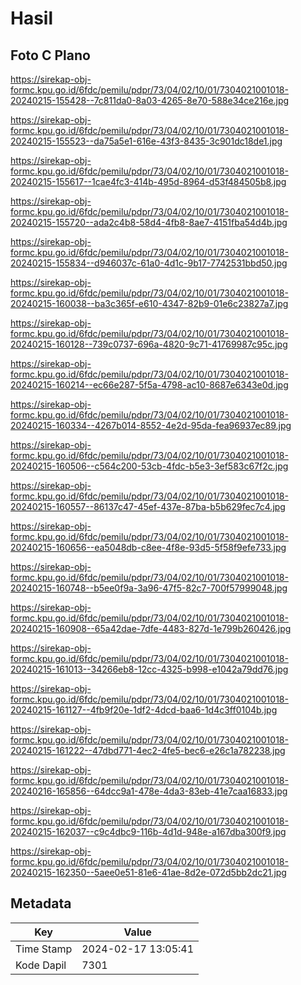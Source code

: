 # Hasil

## Foto C Plano

https://sirekap-obj-formc.kpu.go.id/6fdc/pemilu/pdpr/73/04/02/10/01/7304021001018-20240215-155428--7c811da0-8a03-4265-8e70-588e34ce216e.jpg

https://sirekap-obj-formc.kpu.go.id/6fdc/pemilu/pdpr/73/04/02/10/01/7304021001018-20240215-155523--da75a5e1-616e-43f3-8435-3c901dc18de1.jpg

https://sirekap-obj-formc.kpu.go.id/6fdc/pemilu/pdpr/73/04/02/10/01/7304021001018-20240215-155617--1cae4fc3-414b-495d-8964-d53f484505b8.jpg

https://sirekap-obj-formc.kpu.go.id/6fdc/pemilu/pdpr/73/04/02/10/01/7304021001018-20240215-155720--ada2c4b8-58d4-4fb8-8ae7-4151fba54d4b.jpg

https://sirekap-obj-formc.kpu.go.id/6fdc/pemilu/pdpr/73/04/02/10/01/7304021001018-20240215-155834--d946037c-61a0-4d1c-9b17-7742531bbd50.jpg

https://sirekap-obj-formc.kpu.go.id/6fdc/pemilu/pdpr/73/04/02/10/01/7304021001018-20240215-160038--ba3c365f-e610-4347-82b9-01e6c23827a7.jpg

https://sirekap-obj-formc.kpu.go.id/6fdc/pemilu/pdpr/73/04/02/10/01/7304021001018-20240215-160128--739c0737-696a-4820-9c71-41769987c95c.jpg

https://sirekap-obj-formc.kpu.go.id/6fdc/pemilu/pdpr/73/04/02/10/01/7304021001018-20240215-160214--ec66e287-5f5a-4798-ac10-8687e6343e0d.jpg

https://sirekap-obj-formc.kpu.go.id/6fdc/pemilu/pdpr/73/04/02/10/01/7304021001018-20240215-160334--4267b014-8552-4e2d-95da-fea96937ec89.jpg

https://sirekap-obj-formc.kpu.go.id/6fdc/pemilu/pdpr/73/04/02/10/01/7304021001018-20240215-160506--c564c200-53cb-4fdc-b5e3-3ef583c67f2c.jpg

https://sirekap-obj-formc.kpu.go.id/6fdc/pemilu/pdpr/73/04/02/10/01/7304021001018-20240215-160557--86137c47-45ef-437e-87ba-b5b629fec7c4.jpg

https://sirekap-obj-formc.kpu.go.id/6fdc/pemilu/pdpr/73/04/02/10/01/7304021001018-20240215-160656--ea5048db-c8ee-4f8e-93d5-5f58f9efe733.jpg

https://sirekap-obj-formc.kpu.go.id/6fdc/pemilu/pdpr/73/04/02/10/01/7304021001018-20240215-160748--b5ee0f9a-3a96-47f5-82c7-700f57999048.jpg

https://sirekap-obj-formc.kpu.go.id/6fdc/pemilu/pdpr/73/04/02/10/01/7304021001018-20240215-160908--65a42dae-7dfe-4483-827d-1e799b260426.jpg

https://sirekap-obj-formc.kpu.go.id/6fdc/pemilu/pdpr/73/04/02/10/01/7304021001018-20240215-161013--34266eb8-12cc-4325-b998-e1042a79dd76.jpg

https://sirekap-obj-formc.kpu.go.id/6fdc/pemilu/pdpr/73/04/02/10/01/7304021001018-20240215-161127--4fb9f20e-1df2-4dcd-baa6-1d4c3ff0104b.jpg

https://sirekap-obj-formc.kpu.go.id/6fdc/pemilu/pdpr/73/04/02/10/01/7304021001018-20240215-161222--47dbd771-4ec2-4fe5-bec6-e26c1a782238.jpg

https://sirekap-obj-formc.kpu.go.id/6fdc/pemilu/pdpr/73/04/02/10/01/7304021001018-20240216-165856--64dcc9a1-478e-4da3-83eb-41e7caa16833.jpg

https://sirekap-obj-formc.kpu.go.id/6fdc/pemilu/pdpr/73/04/02/10/01/7304021001018-20240215-162037--c9c4dbc9-116b-4d1d-948e-a167dba300f9.jpg

https://sirekap-obj-formc.kpu.go.id/6fdc/pemilu/pdpr/73/04/02/10/01/7304021001018-20240215-162350--5aee0e51-81e6-41ae-8d2e-072d5bb2dc21.jpg


## Metadata

| Key        | Value               |
| ---------- | ------------------- |
| Time Stamp | 2024-02-17 13:05:41 |
| Kode Dapil | 7301                |



